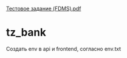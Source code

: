 [Тестовое задание (FDMS).pdf](https://github.com/phpRulit/tz_bank/files/7076866/FDMS.pdf)
# tz_bank


Создать env в api и frontend, согласно env.txt
